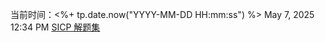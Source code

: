 当前时间：<%+ tp.date.now("YYYY-MM-DD HH:mm:ss") %>
<time datetime="2025-05-07T12:34:56">May 7, 2025 12:34 PM</time>
[SICP 解题集](file:///Users/loki/Downloads/sicp-latest/index.html#document-chp1/1)